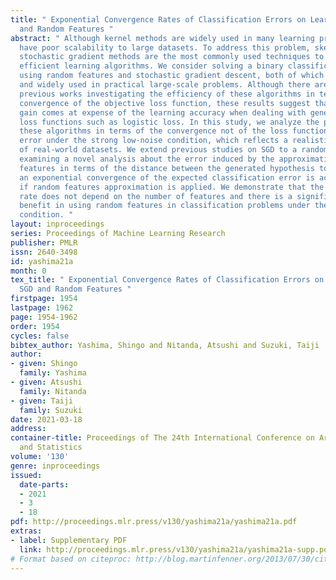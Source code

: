 ```yaml
---
title: " Exponential Convergence Rates of Classification Errors on Learning with SGD
  and Random Features "
abstract: " Although kernel methods are widely used in many learning problems, they
  have poor scalability to large datasets. To address this problem, sketching and
  stochastic gradient methods are the most commonly used techniques to derive computationally
  efficient learning algorithms. We consider solving a binary classification problem
  using random features and stochastic gradient descent, both of which are common
  and widely used in practical large-scale problems. Although there are plenty of
  previous works investigating the efficiency of these algorithms in terms of the
  convergence of the objective loss function, these results suggest that the computational
  gain comes at expense of the learning accuracy when dealing with general Lipschitz
  loss functions such as logistic loss. In this study, we analyze the properties of
  these algorithms in terms of the convergence not of the loss function, but the classification
  error under the strong low-noise condition, which reflects a realistic property
  of real-world datasets. We extend previous studies on SGD to a random features setting,
  examining a novel analysis about the error induced by the approximation of random
  features in terms of the distance between the generated hypothesis to show that
  an exponential convergence of the expected classification error is achieved even
  if random features approximation is applied. We demonstrate that the convergence
  rate does not depend on the number of features and there is a significant computational
  benefit in using random features in classification problems under the strong low-noise
  condition. "
layout: inproceedings
series: Proceedings of Machine Learning Research
publisher: PMLR
issn: 2640-3498
id: yashima21a
month: 0
tex_title: " Exponential Convergence Rates of Classification Errors on Learning with
  SGD and Random Features "
firstpage: 1954
lastpage: 1962
page: 1954-1962
order: 1954
cycles: false
bibtex_author: Yashima, Shingo and Nitanda, Atsushi and Suzuki, Taiji
author:
- given: Shingo
  family: Yashima
- given: Atsushi
  family: Nitanda
- given: Taiji
  family: Suzuki
date: 2021-03-18
address:
container-title: Proceedings of The 24th International Conference on Artificial Intelligence
  and Statistics
volume: '130'
genre: inproceedings
issued:
  date-parts:
  - 2021
  - 3
  - 18
pdf: http://proceedings.mlr.press/v130/yashima21a/yashima21a.pdf
extras:
- label: Supplementary PDF
  link: http://proceedings.mlr.press/v130/yashima21a/yashima21a-supp.pdf
# Format based on citeproc: http://blog.martinfenner.org/2013/07/30/citeproc-yaml-for-bibliographies/
---
```

